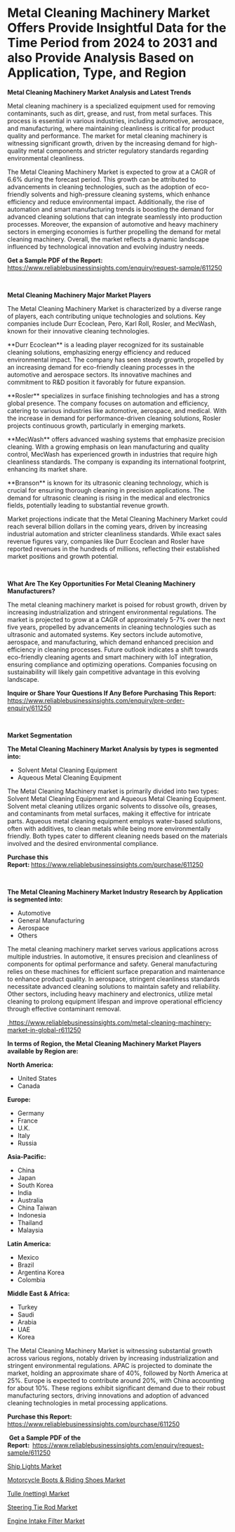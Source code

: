 <p><h1>Metal Cleaning Machinery Market Offers Provide Insightful Data for the Time Period from 2024 to 2031 and also Provide Analysis Based on Application, Type, and Region</h1></p><p><strong>Metal Cleaning Machinery Market Analysis and Latest Trends</strong></p>
<p><p>Metal cleaning machinery is a specialized equipment used for removing contaminants, such as dirt, grease, and rust, from metal surfaces. This process is essential in various industries, including automotive, aerospace, and manufacturing, where maintaining cleanliness is critical for product quality and performance. The market for metal cleaning machinery is witnessing significant growth, driven by the increasing demand for high-quality metal components and stricter regulatory standards regarding environmental cleanliness.</p><p>The Metal Cleaning Machinery Market is expected to grow at a CAGR of 6.6% during the forecast period. This growth can be attributed to advancements in cleaning technologies, such as the adoption of eco-friendly solvents and high-pressure cleaning systems, which enhance efficiency and reduce environmental impact. Additionally, the rise of automation and smart manufacturing trends is boosting the demand for advanced cleaning solutions that can integrate seamlessly into production processes. Moreover, the expansion of automotive and heavy machinery sectors in emerging economies is further propelling the demand for metal cleaning machinery. Overall, the market reflects a dynamic landscape influenced by technological innovation and evolving industry needs.</p></p>
<p><strong>Get a Sample PDF of the Report:&nbsp;</strong> <a href="https://www.reliablebusinessinsights.com/enquiry/request-sample/611250?utm_campaign=1109&utm_medium=2&utm_source=Github&utm_content=ia&utm_term=10122024&utm_id=metal-cleaning-machinery">https://www.reliablebusinessinsights.com/enquiry/request-sample/611250</a></p>
<p>&nbsp;</p>
<p><strong>Metal Cleaning Machinery Major Market Players</strong></p>
<p><p>The Metal Cleaning Machinery Market is characterized by a diverse range of players, each contributing unique technologies and solutions. Key companies include Durr Ecoclean, Pero, Karl Roll, Rosler, and MecWash, known for their innovative cleaning technologies.</p><p>**Durr Ecoclean** is a leading player recognized for its sustainable cleaning solutions, emphasizing energy efficiency and reduced environmental impact. The company has seen steady growth, propelled by an increasing demand for eco-friendly cleaning processes in the automotive and aerospace sectors. Its innovative machines and commitment to R&D position it favorably for future expansion.</p><p>**Rosler** specializes in surface finishing technologies and has a strong global presence. The company focuses on automation and efficiency, catering to various industries like automotive, aerospace, and medical. With the increase in demand for performance-driven cleaning solutions, Rosler projects continuous growth, particularly in emerging markets.</p><p>**MecWash** offers advanced washing systems that emphasize precision cleaning. With a growing emphasis on lean manufacturing and quality control, MecWash has experienced growth in industries that require high cleanliness standards. The company is expanding its international footprint, enhancing its market share.</p><p>**Branson** is known for its ultrasonic cleaning technology, which is crucial for ensuring thorough cleaning in precision applications. The demand for ultrasonic cleaning is rising in the medical and electronics fields, potentially leading to substantial revenue growth.</p><p>Market projections indicate that the Metal Cleaning Machinery Market could reach several billion dollars in the coming years, driven by increasing industrial automation and stricter cleanliness standards. While exact sales revenue figures vary, companies like Durr Ecoclean and Rosler have reported revenues in the hundreds of millions, reflecting their established market positions and growth potential.</p></p>
<p>&nbsp;</p>
<p><strong>What Are The Key Opportunities For Metal Cleaning Machinery Manufacturers?</strong></p>
<p><p>The metal cleaning machinery market is poised for robust growth, driven by increasing industrialization and stringent environmental regulations. The market is projected to grow at a CAGR of approximately 5-7% over the next five years, propelled by advancements in cleaning technologies such as ultrasonic and automated systems. Key sectors include automotive, aerospace, and manufacturing, which demand enhanced precision and efficiency in cleaning processes. Future outlook indicates a shift towards eco-friendly cleaning agents and smart machinery with IoT integration, ensuring compliance and optimizing operations. Companies focusing on sustainability will likely gain competitive advantage in this evolving landscape.</p></p>
<p><strong>Inquire or Share Your Questions If Any Before Purchasing This Report:</strong> <a href="https://www.reliablebusinessinsights.com/enquiry/pre-order-enquiry/611250?utm_campaign=1109&utm_medium=2&utm_source=Github&utm_content=ia&utm_term=10122024&utm_id=metal-cleaning-machinery">https://www.reliablebusinessinsights.com/enquiry/pre-order-enquiry/611250</a></p>
<p>&nbsp;</p>
<p><strong>Market Segmentation</strong></p>
<p><strong>The Metal Cleaning Machinery Market Analysis by types is segmented into:</strong></p>
<p><ul><li>Solvent Metal Cleaning Equipment</li><li>Aqueous Metal Cleaning Equipment</li></ul></p>
<p><p>The Metal Cleaning Machinery market is primarily divided into two types: Solvent Metal Cleaning Equipment and Aqueous Metal Cleaning Equipment. Solvent metal cleaning utilizes organic solvents to dissolve oils, greases, and contaminants from metal surfaces, making it effective for intricate parts. Aqueous metal cleaning equipment employs water-based solutions, often with additives, to clean metals while being more environmentally friendly. Both types cater to different cleaning needs based on the materials involved and the desired environmental compliance.</p></p>
<p><strong>Purchase this Report:&nbsp;</strong><a href="https://www.reliablebusinessinsights.com/purchase/611250?utm_campaign=1109&utm_medium=2&utm_source=Github&utm_content=ia&utm_term=10122024&utm_id=metal-cleaning-machinery">https://www.reliablebusinessinsights.com/purchase/611250</a></p>
<p>&nbsp;</p>
<p><strong>The Metal Cleaning Machinery Market Industry Research by Application is segmented into:</strong></p>
<p><ul><li>Automotive</li><li>General Manufacturing</li><li>Aerospace</li><li>Others</li></ul></p>
<p><p>The metal cleaning machinery market serves various applications across multiple industries. In automotive, it ensures precision and cleanliness of components for optimal performance and safety. General manufacturing relies on these machines for efficient surface preparation and maintenance to enhance product quality. In aerospace, stringent cleanliness standards necessitate advanced cleaning solutions to maintain safety and reliability. Other sectors, including heavy machinery and electronics, utilize metal cleaning to prolong equipment lifespan and improve operational efficiency through effective contaminant removal.</p></p>
<p><a href="https://www.reliablebusinessinsights.com/metal-cleaning-machinery-market-in-global-r611250?utm_campaign=1109&utm_medium=2&utm_source=Github&utm_content=ia&utm_term=10122024&utm_id=metal-cleaning-machinery">&nbsp;https://www.reliablebusinessinsights.com/metal-cleaning-machinery-market-in-global-r611250</a></p>
<p><strong>In terms of Region, the Metal Cleaning Machinery Market Players available by Region are:</strong></p>
<p>
    <p> <strong> North America: </strong>
        <ul>
            <li>United States</li>
            <li>Canada</li>
        </ul>
        </p> 
    <p> <strong> Europe: </strong>
        <ul>
            <li>Germany</li>
            <li>France</li>
            <li>U.K.</li>
            <li>Italy</li>
            <li>Russia</li>
        </ul>
        </p> 
    <p> <strong> Asia-Pacific: </strong>
        <ul>
            <li>China</li>
            <li>Japan</li>
            <li>South Korea</li>
            <li>India</li>
            <li>Australia</li>
            <li>China Taiwan</li>
            <li>Indonesia</li>
            <li>Thailand</li>
            <li>Malaysia</li>
        </ul>
        </p> 
    <p> <strong> Latin America: </strong>
        <ul>
            <li>Mexico</li>
            <li>Brazil</li>
            <li>Argentina Korea</li>
            <li>Colombia</li>
        </ul>
        </p> 
    <p> <strong> Middle East & Africa: </strong>
        <ul>
            <li>Turkey</li>
            <li>Saudi</li>
            <li>Arabia</li>
            <li>UAE</li>
            <li>Korea</li>
        </ul>
    </p>
    </p>
<p><p>The Metal Cleaning Machinery Market is witnessing substantial growth across various regions, notably driven by increasing industrialization and stringent environmental regulations. APAC is projected to dominate the market, holding an approximate share of 40%, followed by North America at 25%. Europe is expected to contribute around 20%, with China accounting for about 10%. These regions exhibit significant demand due to their robust manufacturing sectors, driving innovations and adoption of advanced cleaning technologies in metal processing applications.</p></p>
<p><strong>Purchase this Report: </strong><a href="https://www.reliablebusinessinsights.com/purchase/611250?utm_campaign=1109&utm_medium=2&utm_source=Github&utm_content=ia&utm_term=10122024&utm_id=metal-cleaning-machinery">https://www.reliablebusinessinsights.com/purchase/611250</a></p>
<p>&nbsp;<strong>Get a Sample PDF of the Report:&nbsp;&nbsp;</strong><a href="https://www.reliablebusinessinsights.com/enquiry/request-sample/611250?utm_campaign=1109&utm_medium=2&utm_source=Github&utm_content=ia&utm_term=10122024&utm_id=metal-cleaning-machinery">https://www.reliablebusinessinsights.com/enquiry/request-sample/611250</a></p>
<p><strong></strong></p>
<p><p><a href="https://www.linkedin.com/pulse/detailed-analysis-ship-lights-market-decision-making-forecasted-1dqqf?utm_campaign=1109&utm_medium=2&utm_source=Github&utm_content=ia&utm_term=10122024&utm_id=metal-cleaning-machinery">Ship Lights Market</a></p><p><a href="https://github.com/mcfred89/Market-Research-Report-List-1/blob/main/motorcycle-boots-riding-shoes-market.md?utm_campaign=1109&utm_medium=2&utm_source=Github&utm_content=ia&utm_term=10122024&utm_id=metal-cleaning-machinery">Motorcycle Boots & Riding Shoes Market</a></p><p><a href="https://github.com/wileonie19657/Market-Research-Report-List-1/blob/main/tulle-netting-market.md?utm_campaign=1109&utm_medium=2&utm_source=Github&utm_content=ia&utm_term=10122024&utm_id=metal-cleaning-machinery">Tulle (netting) Market</a></p><p><a href="https://www.linkedin.com/pulse/exploring-growth-potential-steering-tie-rod-market-key-insights-tyejf?utm_campaign=1109&utm_medium=2&utm_source=Github&utm_content=ia&utm_term=10122024&utm_id=metal-cleaning-machinery">Steering Tie Rod Market</a></p><p><a href="https://www.linkedin.com/pulse/forecasting-future-in-depth-analysis-engine-intake-filter-market-gc5rf?utm_campaign=1109&utm_medium=2&utm_source=Github&utm_content=ia&utm_term=10122024&utm_id=metal-cleaning-machinery">Engine Intake Filter Market</a></p></p>